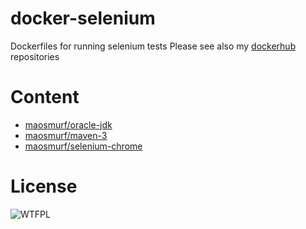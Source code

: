# docker-selenium

Dockerfiles for running selenium tests
Please see also my [dockerhub](https://hub.docker.com/u/maosmurf/) repositories

# Content

* [maosmurf/oracle-jdk](../oracle-jdk)
* [maosmurf/maven-3](../maven-3)
* [maosmurf/selenium-chrome](../selenium-chrome)

# License

![WTFPL](http://www.wtfpl.net/wp-content/uploads/2012/12/wtfpl-badge-1.png)

